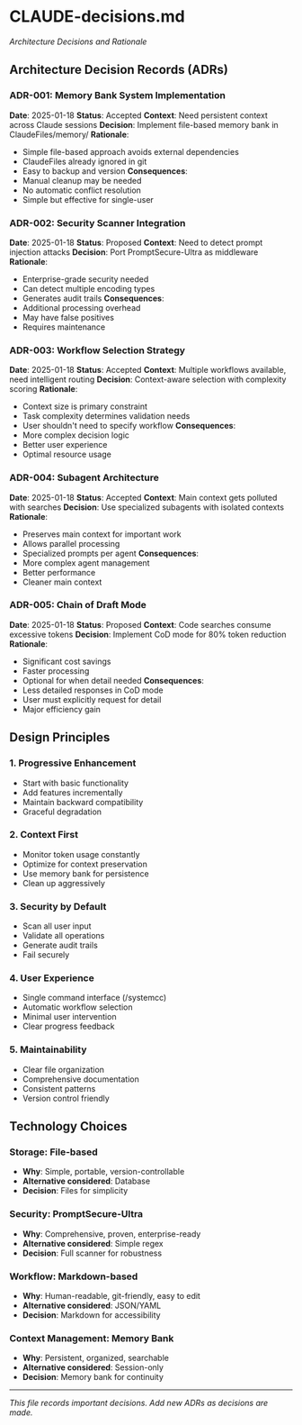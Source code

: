 # CLAUDE-decisions.md
*Architecture Decisions and Rationale*

## Architecture Decision Records (ADRs)

### ADR-001: Memory Bank System Implementation
**Date**: 2025-01-18
**Status**: Accepted
**Context**: Need persistent context across Claude sessions
**Decision**: Implement file-based memory bank in ClaudeFiles/memory/
**Rationale**: 
- Simple file-based approach avoids external dependencies
- ClaudeFiles already ignored in git
- Easy to backup and version
**Consequences**: 
- Manual cleanup may be needed
- No automatic conflict resolution
- Simple but effective for single-user

### ADR-002: Security Scanner Integration
**Date**: 2025-01-18
**Status**: Proposed
**Context**: Need to detect prompt injection attacks
**Decision**: Port PromptSecure-Ultra as middleware
**Rationale**:
- Enterprise-grade security needed
- Can detect multiple encoding types
- Generates audit trails
**Consequences**:
- Additional processing overhead
- May have false positives
- Requires maintenance

### ADR-003: Workflow Selection Strategy
**Date**: 2025-01-18
**Status**: Accepted
**Context**: Multiple workflows available, need intelligent routing
**Decision**: Context-aware selection with complexity scoring
**Rationale**:
- Context size is primary constraint
- Task complexity determines validation needs
- User shouldn't need to specify workflow
**Consequences**:
- More complex decision logic
- Better user experience
- Optimal resource usage

### ADR-004: Subagent Architecture
**Date**: 2025-01-18
**Status**: Accepted
**Context**: Main context gets polluted with searches
**Decision**: Use specialized subagents with isolated contexts
**Rationale**:
- Preserves main context for important work
- Allows parallel processing
- Specialized prompts per agent
**Consequences**:
- More complex agent management
- Better performance
- Cleaner main context

### ADR-005: Chain of Draft Mode
**Date**: 2025-01-18
**Status**: Proposed
**Context**: Code searches consume excessive tokens
**Decision**: Implement CoD mode for 80% token reduction
**Rationale**:
- Significant cost savings
- Faster processing
- Optional for when detail needed
**Consequences**:
- Less detailed responses in CoD mode
- User must explicitly request for detail
- Major efficiency gain

## Design Principles

### 1. Progressive Enhancement
- Start with basic functionality
- Add features incrementally
- Maintain backward compatibility
- Graceful degradation

### 2. Context First
- Monitor token usage constantly
- Optimize for context preservation
- Use memory bank for persistence
- Clean up aggressively

### 3. Security by Default
- Scan all user input
- Validate all operations
- Generate audit trails
- Fail securely

### 4. User Experience
- Single command interface (/systemcc)
- Automatic workflow selection
- Minimal user intervention
- Clear progress feedback

### 5. Maintainability
- Clear file organization
- Comprehensive documentation
- Consistent patterns
- Version control friendly

## Technology Choices

### Storage: File-based
- **Why**: Simple, portable, version-controllable
- **Alternative considered**: Database
- **Decision**: Files for simplicity

### Security: PromptSecure-Ultra
- **Why**: Comprehensive, proven, enterprise-ready
- **Alternative considered**: Simple regex
- **Decision**: Full scanner for robustness

### Workflow: Markdown-based
- **Why**: Human-readable, git-friendly, easy to edit
- **Alternative considered**: JSON/YAML
- **Decision**: Markdown for accessibility

### Context Management: Memory Bank
- **Why**: Persistent, organized, searchable
- **Alternative considered**: Session-only
- **Decision**: Memory bank for continuity

---
*This file records important decisions. Add new ADRs as decisions are made.*